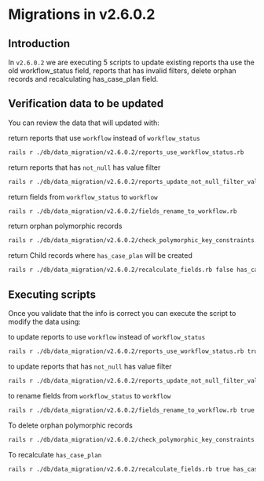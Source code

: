 Migrations in v2.6.0.2
========

## Introduction
In `v2.6.0.2` we are executing 5 scripts to update existing reports tha use the old workflow_status field, reports that has invalid filters, delete orphan records and recalculating has_case_plan field.

## Verification data to be updated
You can review the data that will updated with:

return reports that use `workflow` instead of `workflow_status`
```bash
rails r ./db/data_migration/v2.6.0.2/reports_use_workflow_status.rb
```

return reports that has `not_null` has value filter
```bash
rails r ./db/data_migration/v2.6.0.2/reports_update_not_null_filter_value.rb
```

return fields from `workflow_status` to `workflow`
```bash
rails r ./db/data_migration/v2.6.0.2/fields_rename_to_workflow.rb
```

return orphan polymorphic records
```bash
rails r ./db/data_migration/v2.6.0.2/check_polymorphic_key_constraints.rb.rb
```

return Child records where `has_case_plan` will be created
```bash
rails r ./db/data_migration/v2.6.0.2/recalculate_fields.rb false has_case_plan
```


## Executing scripts
Once you validate that the info is correct you can execute the script to modify the data using:

to update reports to use `workflow` instead of `workflow_status`
```bash
rails r ./db/data_migration/v2.6.0.2/reports_use_workflow_status.rb true
```

to update reports that has `not_null` has value filter
```bash
rails r ./db/data_migration/v2.6.0.2/reports_update_not_null_filter_value.rb true
```

to rename fields from `workflow_status` to `workflow`
```bash
rails r ./db/data_migration/v2.6.0.2/fields_rename_to_workflow.rb true
```

To delete orphan polymorphic records
```bash
rails r ./db/data_migration/v2.6.0.2/check_polymorphic_key_constraints.rb.rb true
```

To recalculate `has_case_plan`
```bash
rails r ./db/data_migration/v2.6.0.2/recalculate_fields.rb true has_case_plan
```